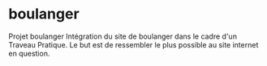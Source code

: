 # boulanger
Projet boulanger 
Intégration du site de boulanger dans le cadre d'un Traveau Pratique.
Le but est de ressembler le plus possible au site internet en question.

